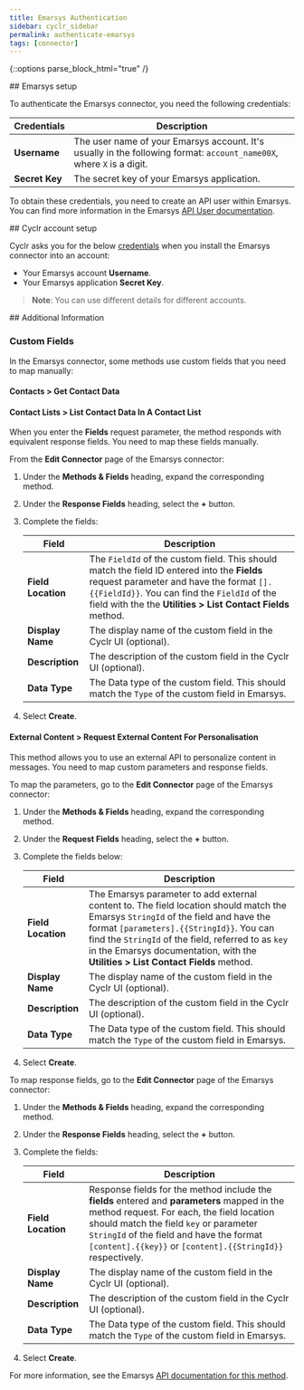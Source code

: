```yaml
---
title: Emarsys Authentication
sidebar: cyclr_sidebar
permalink: authenticate-emarsys
tags: [connector]
---
```

{::options parse_block_html="true" /}
<section class="card">
## Emarsys setup

<a href=#emarsys-credentials></a>

To authenticate the Emarsys connector, you need the following credentials:

| Credentials    | Description                                                  |
| -------------- | ------------------------------------------------------------ |
| **Username**   | The user name of your Emarsys account. It's usually in the following format: `account_name00X`, where `X` is a digit. |
| **Secret Key** | The secret key of your Emarsys application.                  |

To obtain these credentials, you need to create an API user within Emarsys. You can find more information in the Emarsys [API User documentation](https://help.emarsys.com/hc/en-us/articles/115004740329#api-users).


</section>
<section class="card">
## Cyclr account setup

Cyclr asks you for the below [credentials](#emarsys-credentials) when you install the Emarsys connector into an account:

*  Your Emarsys account **Username**.
*  Your Emarsys application **Secret Key**.

> **Note**: You can use different details for different accounts.


</section>
<section class="card">
## Additional Information 

<a href=#custom-fields></a>

### Custom Fields

In the Emarsys connector, some methods use custom fields that you need to map manually:

####  Contacts > Get Contact Data

####  Contact Lists > List Contact Data In A Contact List

When you enter the **Fields** request parameter, the method responds with equivalent response fields. You need to map these fields manually. 

From the **Edit Connector** page of the Emarsys connector:

1. Under the **Methods & Fields** heading, expand the corresponding method. 
2. Under the **Response Fields** heading, select the **+** button.
3. Complete the fields:

   | Field              | Description                                                  |
   | ------------------ | ------------------------------------------------------------ |
   | **Field Location** | The `FieldId` of the custom field. This should match the field ID entered into the **Fields** request parameter and have the format `[].{{FieldId}}`. You can find the `FieldId` of the field with the the **Utilities > List Contact Fields** method. |
   | **Display Name**   | The display name of the custom field in the Cyclr UI (optional). |
   | **Description**    | The description of the custom field in the Cyclr UI (optional). |
   | **Data Type**      | The Data type of the custom field. This should match the `Type` of the custom field in Emarsys. |

4. Select **Create**.

#### External Content > Request External Content For Personalisation

This method allows you to use an external API to personalize content in messages. You need to map custom parameters and response fields.

To map the parameters, go to the **Edit Connector** page of the Emarsys connector:

1. Under the **Methods & Fields** heading, expand the corresponding method. 
2. Under the **Request Fields** heading, select the **+** button.
3. Complete the fields below:

   | Field              | Description                                                  |
   | ------------------ | ------------------------------------------------------------ |
   | **Field Location** | The Emarsys parameter to add external content to. The field location should match the Emarsys `StringId` of the field and have the format `[parameters].{{StringId}}`. You can find the `StringId` of the field, referred to as `key` in the Emarsys documentation, with the **Utilities > List Contact Fields** method. |
   | **Display Name**   | The display name of the custom field in the Cyclr UI (optional). |
   | **Description**    | The description of the custom field in the Cyclr UI (optional). |
   | **Data Type**      | The Data type of the custom field. This should match the `Type` of the custom field in Emarsys. |

4. Select **Create**.

To map response fields, go to the **Edit Connector** page of the Emarsys connector:

1. Under the **Methods & Fields** heading, expand the corresponding method. 
2. Under the **Response Fields** heading, select the **+** button.
3. Complete the fields:

   | Field              | Description                                                  |
   | ------------------ | ------------------------------------------------------------ |
   | **Field Location** | Response fields for the method include the **fields** entered and **parameters** mapped in the method request. For each, the field location should match the field `key` or parameter `StringId` of the field and have the format `[content].{{key}}` or `[content].{{StringId}}` respectively. |
   | **Display Name**   | The display name of the custom field in the Cyclr UI (optional). |
   | **Description**    | The description of the custom field in the Cyclr UI (optional). |
   | **Data Type**      | The Data type of the custom field. This should match the `Type` of the custom field in Emarsys. |

4. Select **Create**.

For more information, see the Emarsys [API documentation for this method](https://dev.emarsys.com/docs/emarsys-api/ce8d99f0f480b-request-external-content-for-personalization).

</section>
